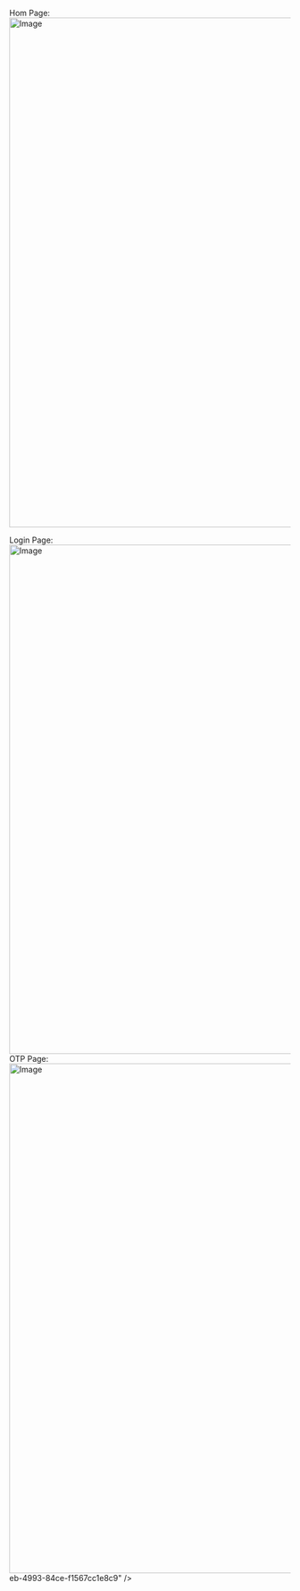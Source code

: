 Hom Page:                                                                                                                                                                                                                     
<img width="635" height="911" alt="Image" src="https://github.com/user-attachments/assets/a9144d54-c1eb-4993-84ce-f1567cc1e8c9" />                                                                                                

Login Page:                                                                                                                                                                                                                     
<img width="632" height="910" alt="Image" src="https://github.com/user-attachments/assets/e96111d4-4556-4fcb-ac25-eba786416017" />                                                                                                
OTP Page:                                                                                                                                                                                                                       
<img width="620" height="911" alt="Image" src="https://github.com/user-attachments/assets/d48d42b4-eee0-43b8-94b8-d42799df1e23" />eb-4993-84ce-f1567cc1e8c9" />
